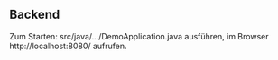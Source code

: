 Backend
--------

Zum Starten:
src/java/.../DemoApplication.java ausführen, im Browser http://localhost:8080/ aufrufen.

